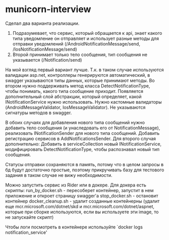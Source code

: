 # municorn-interview

Сделал два варианта реализации. 
1. Подразумевает, что сервис, который обращается к api, знает какого типа уведомление он отправляет и использует разные методы для отправки уведомлений (/AndroidNotificationMessage/send, /IosNotificationMessage/send)
2. Второй принимает только тело сообщения, тип сообщения не указывается (/Notification/send)

На мой взгляд первый вариант лучше. Т.к. в таком случае используются валидации asp.net, контроллеры генерируются автоматический, в swagger указываются типы данных, которые принимают методы. 
Во втором нужно  поддерживать метод класса DetectNotificationType, чтобы понимать, какого типа сообщение приходит. Появляется дополнительный слой абстракции, который определяет, какой INotificationService нужно использовать. Нужно кастомные валидаторы (AndroidMessageValidator, IosMessageValidator). Не указываются  сигнатуры методов в swagger. 

В обоих случаях для добавления нового типа  сообщений нужно добавить тело сообщения (и унаследовать его от NotificationMessage), реализовать INotificationSender<TMessage> для нового типа сообщений. Добавить  регистрацию сервисов в AddNotificationsSender. 
Для второго случая дополнительно: Добавить в serviceCollection новый INotificationService, модифицировать DetectNotificationType, чтобы распознавал новый тип сообщения. 

Статусы отправки сохраняются в память, потому что в целом запросы в бд будут достаточно простые, поэтому прикручивать базу для тестового задания в таком случае не вижу необходимости. 

Можно запустить сервис из Rider или в докере. Для докера есть скрипты:
run_by_docker.sh - пересоберет контейнер, запустит в нем приложение и откроет страницу swagger'a
stop_docker.sh - остановит контейнер
docker_cleanup.sh - удалит созданные контейнерны  (удалит еще mcr.microsoft.com/dotnet/skd и mcr.microsoft.com/dotnet/aspnet, которые при сборке используются, если вы используете эти image, то не запускайте скрипт)

Чтобы логи посмотреть в контейнере используйте `docker logs notification_service'
